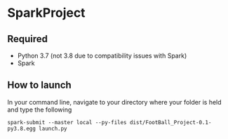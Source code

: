 # SparkProject

## Required
- Python 3.7 (not 3.8 due to compatibility issues with Spark)
- Spark

## How to launch 
In your command line, navigate to your directory where your folder is held and type the following 
```
spark-submit --master local --py-files dist/FootBall_Project-0.1-py3.8.egg launch.py
```
